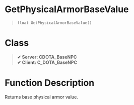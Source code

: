 # GetPhysicalArmorBaseValue
> `float GetPhysicalArmorBaseValue()`
# Class
> __✔ Server: CDOTA_BaseNPC__  
> __✔ Client: C_DOTA_BaseNPC__  
# Function Description
Returns base physical armor value.

